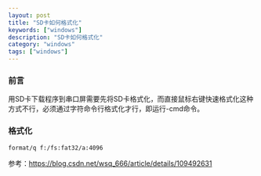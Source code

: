 ```yaml
---
layout: post
title: "SD卡如何格式化"
keywords: ["windows"]
description: "SD卡如何格式化"
category: "windows"
tags: ["windows"]
---
```


### 前言
用SD卡下载程序到串口屏需要先将SD卡格式化，而直接鼠标右键快速格式化这种方式不行，必须通过字符命令行格式化才行，即运行-cmd命令。

### 格式化
```
format/q f:/fs:fat32/a:4096
```
参考：https://blog.csdn.net/wsq_666/article/details/109492631
